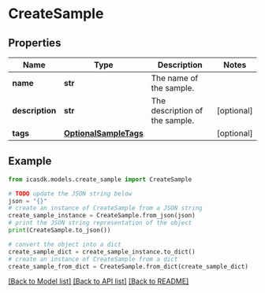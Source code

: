 # CreateSample


## Properties

Name | Type | Description | Notes
------------ | ------------- | ------------- | -------------
**name** | **str** | The name of the sample. | 
**description** | **str** | The description of the sample. | [optional] 
**tags** | [**OptionalSampleTags**](OptionalSampleTags.md) |  | [optional] 

## Example

```python
from icasdk.models.create_sample import CreateSample

# TODO update the JSON string below
json = "{}"
# create an instance of CreateSample from a JSON string
create_sample_instance = CreateSample.from_json(json)
# print the JSON string representation of the object
print(CreateSample.to_json())

# convert the object into a dict
create_sample_dict = create_sample_instance.to_dict()
# create an instance of CreateSample from a dict
create_sample_from_dict = CreateSample.from_dict(create_sample_dict)
```
[[Back to Model list]](../README.md#documentation-for-models) [[Back to API list]](../README.md#documentation-for-api-endpoints) [[Back to README]](../README.md)


